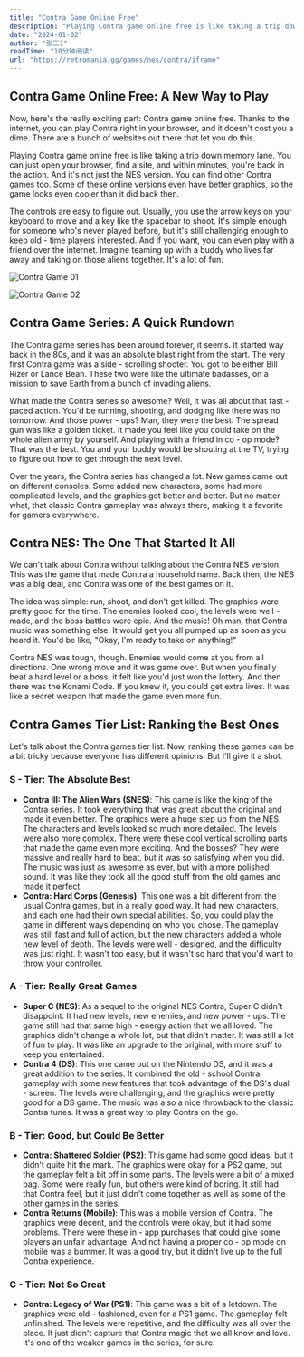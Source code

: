 ```yaml
---
title: "Contra Game Online Free"
description: "Playing Contra game online free is like taking a trip down memory lane. You can just open your browser, find a site, and within minutes, you're back in the action. And it's not just the NES version. You can find other Contra games too. Some of these online versions even have better graphics, so the game looks even cooler than it did back then."
date: "2024-01-02"
author: "张三1"
readTime: "10分钟阅读"
url: "https://retromania.gg/games/nes/contra/iframe"
---
```


## Contra Game Online Free: A New Way to Play
Now, here's the really exciting part: Contra game online free. Thanks to the internet, you can play Contra right in your browser, and it doesn't cost you a dime. There are a bunch of websites out there that let you do this.

Playing Contra game online free is like taking a trip down memory lane. You can just open your browser, find a site, and within minutes, you're back in the action. And it's not just the NES version. You can find other Contra games too. Some of these online versions even have better graphics, so the game looks even cooler than it did back then.

The controls are easy to figure out. Usually, you use the arrow keys on your keyboard to move and a key like the spacebar to shoot. It's simple enough for someone who's never played before, but it's still challenging enough to keep old - time players interested. And if you want, you can even play with a friend over the internet. Imagine teaming up with a buddy who lives far away and taking on those aliens together. It's a lot of fun.

![Contra Game 01](https://th.bing.com/th/id/OIP._Q3X6zMRl8yDvSqb1PN-7gHaEH?rs=1&pid=ImgDetMain)

![Contra Game 02](https://images.pushsquare.com/screenshots/97129/large.jpg)

## Contra Game Series: A Quick Rundown
The Contra game series has been around forever, it seems. It started way back in the 80s, and it was an absolute blast right from the start. The very first Contra game was a side - scrolling shooter. You got to be either Bill Rizer or Lance Bean. These two were like the ultimate badasses, on a mission to save Earth from a bunch of invading aliens.

What made the Contra series so awesome? Well, it was all about that fast - paced action. You'd be running, shooting, and dodging like there was no tomorrow. And those power - ups? Man, they were the best. The spread gun was like a golden ticket. It made you feel like you could take on the whole alien army by yourself. And playing with a friend in co - op mode? That was the best. You and your buddy would be shouting at the TV, trying to figure out how to get through the next level.

Over the years, the Contra series has changed a lot. New games came out on different consoles. Some added new characters, some had more complicated levels, and the graphics got better and better. But no matter what, that classic Contra gameplay was always there, making it a favorite for gamers everywhere.

## Contra NES: The One That Started It All
We can't talk about Contra without talking about the Contra NES version. This was the game that made Contra a household name. Back then, the NES was a big deal, and Contra was one of the best games on it.

The idea was simple: run, shoot, and don't get killed. The graphics were pretty good for the time. The enemies looked cool, the levels were well - made, and the boss battles were epic. And the music! Oh man, that Contra music was something else. It would get you all pumped up as soon as you heard it. You'd be like, "Okay, I'm ready to take on anything!"

Contra NES was tough, though. Enemies would come at you from all directions. One wrong move and it was game over. But when you finally beat a hard level or a boss, it felt like you'd just won the lottery. And then there was the Konami Code. If you knew it, you could get extra lives. It was like a secret weapon that made the game even more fun.

## Contra Games Tier List: Ranking the Best Ones
Let's talk about the Contra games tier list. Now, ranking these games can be a bit tricky because everyone has different opinions. But I'll give it a shot.

### S - Tier: The Absolute Best
- **Contra III: The Alien Wars (SNES)**: This game is like the king of the Contra series. It took everything that was great about the original and made it even better. The graphics were a huge step up from the NES. The characters and levels looked so much more detailed. The levels were also more complex. There were these cool vertical scrolling parts that made the game even more exciting. And the bosses? They were massive and really hard to beat, but it was so satisfying when you did. The music was just as awesome as ever, but with a more polished sound. It was like they took all the good stuff from the old games and made it perfect.
- **Contra: Hard Corps (Genesis)**: This one was a bit different from the usual Contra games, but in a really good way. It had new characters, and each one had their own special abilities. So, you could play the game in different ways depending on who you chose. The gameplay was still fast and full of action, but the new characters added a whole new level of depth. The levels were well - designed, and the difficulty was just right. It wasn't too easy, but it wasn't so hard that you'd want to throw your controller.

### A - Tier: Really Great Games
- **Super C (NES)**: As a sequel to the original NES Contra, Super C didn't disappoint. It had new levels, new enemies, and new power - ups. The game still had that same high - energy action that we all loved. The graphics didn't change a whole lot, but that didn't matter. It was still a lot of fun to play. It was like an upgrade to the original, with more stuff to keep you entertained.
- **Contra 4 (DS)**: This one came out on the Nintendo DS, and it was a great addition to the series. It combined the old - school Contra gameplay with some new features that took advantage of the DS's dual - screen. The levels were challenging, and the graphics were pretty good for a DS game. The music was also a nice throwback to the classic Contra tunes. It was a great way to play Contra on the go.

### B - Tier: Good, but Could Be Better
- **Contra: Shattered Soldier (PS2)**: This game had some good ideas, but it didn't quite hit the mark. The graphics were okay for a PS2 game, but the gameplay felt a bit off in some parts. The levels were a bit of a mixed bag. Some were really fun, but others were kind of boring. It still had that Contra feel, but it just didn't come together as well as some of the other games in the series.
- **Contra Returns (Mobile)**: This was a mobile version of Contra. The graphics were decent, and the controls were okay, but it had some problems. There were these in - app purchases that could give some players an unfair advantage. And not having a proper co - op mode on mobile was a bummer. It was a good try, but it didn't live up to the full Contra experience.

### C - Tier: Not So Great
- **Contra: Legacy of War (PS1)**: This game was a bit of a letdown. The graphics were old - fashioned, even for a PS1 game. The gameplay felt unfinished. The levels were repetitive, and the difficulty was all over the place. It just didn't capture that Contra magic that we all know and love. It's one of the weaker games in the series, for sure.